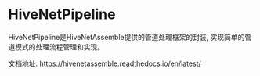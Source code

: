# HiveNetPipeline

HiveNetPipeline是HiveNetAssemble提供的管道处理框架的封装, 实现简单的管道模式的处理流程管理和实现。

文档地址: https://hivenetassemble.readthedocs.io/en/latest/
